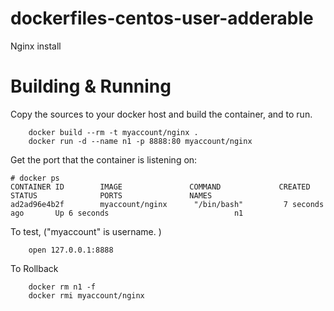# dockerfiles-centos-user-adderable
Nginx install

# Building & Running

Copy the sources to your docker host and build the container, and to run.
```
	docker build --rm -t myaccount/nginx .
	docker run -d --name n1 -p 8888:80 myaccount/nginx
```
Get the port that the container is listening on:

```
# docker ps
CONTAINER ID        IMAGE               COMMAND             CREATED             STATUS              PORTS               NAMES
ad2ad96e4b2f        myaccount/nginx      "/bin/bash"         7 seconds ago       Up 6 seconds                            n1
```

To test, ("myaccount" is username. )
```
	open 127.0.0.1:8888
```
To Rollback
```
    docker rm n1 -f
    docker rmi myaccount/nginx
```
